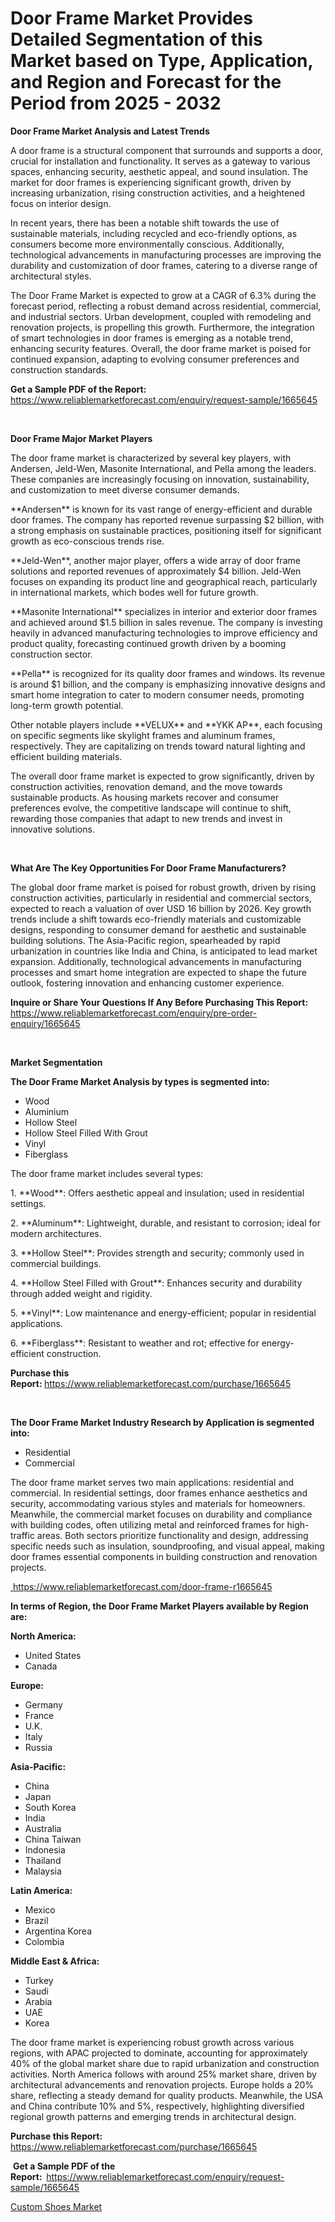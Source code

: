 <p><h1>Door Frame Market Provides Detailed Segmentation of this Market based on Type, Application, and Region and Forecast for the Period from 2025 - 2032</h1></p><p><strong>Door Frame Market Analysis and Latest Trends</strong></p>
<p><p>A door frame is a structural component that surrounds and supports a door, crucial for installation and functionality. It serves as a gateway to various spaces, enhancing security, aesthetic appeal, and sound insulation. The market for door frames is experiencing significant growth, driven by increasing urbanization, rising construction activities, and a heightened focus on interior design.</p><p>In recent years, there has been a notable shift towards the use of sustainable materials, including recycled and eco-friendly options, as consumers become more environmentally conscious. Additionally, technological advancements in manufacturing processes are improving the durability and customization of door frames, catering to a diverse range of architectural styles.</p><p>The Door Frame Market is expected to grow at a CAGR of 6.3% during the forecast period, reflecting a robust demand across residential, commercial, and industrial sectors. Urban development, coupled with remodeling and renovation projects, is propelling this growth. Furthermore, the integration of smart technologies in door frames is emerging as a notable trend, enhancing security features. Overall, the door frame market is poised for continued expansion, adapting to evolving consumer preferences and construction standards.</p></p>
<p><strong>Get a Sample PDF of the Report:&nbsp;</strong> <a href="https://www.reliablemarketforecast.com/enquiry/request-sample/1665645?utm_campaign=2724&utm_medium=2&utm_source=Github&utm_content=ia&utm_term=04042025&utm_id=door-frame">https://www.reliablemarketforecast.com/enquiry/request-sample/1665645</a></p>
<p>&nbsp;</p>
<p><strong>Door Frame Major Market Players</strong></p>
<p><p>The door frame market is characterized by several key players, with Andersen, Jeld-Wen, Masonite International, and Pella among the leaders. These companies are increasingly focusing on innovation, sustainability, and customization to meet diverse consumer demands.</p><p>**Andersen** is known for its vast range of energy-efficient and durable door frames. The company has reported revenue surpassing $2 billion, with a strong emphasis on sustainable practices, positioning itself for significant growth as eco-conscious trends rise.</p><p>**Jeld-Wen**, another major player, offers a wide array of door frame solutions and reported revenues of approximately $4 billion. Jeld-Wen focuses on expanding its product line and geographical reach, particularly in international markets, which bodes well for future growth.</p><p>**Masonite International** specializes in interior and exterior door frames and achieved around $1.5 billion in sales revenue. The company is investing heavily in advanced manufacturing technologies to improve efficiency and product quality, forecasting continued growth driven by a booming construction sector.</p><p>**Pella** is recognized for its quality door frames and windows. Its revenue is around $1 billion, and the company is emphasizing innovative designs and smart home integration to cater to modern consumer needs, promoting long-term growth potential.</p><p>Other notable players include **VELUX** and **YKK AP**, each focusing on specific segments like skylight frames and aluminum frames, respectively. They are capitalizing on trends toward natural lighting and efficient building materials.</p><p>The overall door frame market is expected to grow significantly, driven by construction activities, renovation demand, and the move towards sustainable products. As housing markets recover and consumer preferences evolve, the competitive landscape will continue to shift, rewarding those companies that adapt to new trends and invest in innovative solutions.</p></p>
<p>&nbsp;</p>
<p><strong>What Are The Key Opportunities For Door Frame Manufacturers?</strong></p>
<p><p>The global door frame market is poised for robust growth, driven by rising construction activities, particularly in residential and commercial sectors, expected to reach a valuation of over USD 16 billion by 2026. Key growth trends include a shift towards eco-friendly materials and customizable designs, responding to consumer demand for aesthetic and sustainable building solutions. The Asia-Pacific region, spearheaded by rapid urbanization in countries like India and China, is anticipated to lead market expansion. Additionally, technological advancements in manufacturing processes and smart home integration are expected to shape the future outlook, fostering innovation and enhancing customer experience.</p></p>
<p><strong>Inquire or Share Your Questions If Any Before Purchasing This Report:</strong> <a href="https://www.reliablemarketforecast.com/enquiry/pre-order-enquiry/1665645?utm_campaign=2724&utm_medium=2&utm_source=Github&utm_content=ia&utm_term=04042025&utm_id=door-frame">https://www.reliablemarketforecast.com/enquiry/pre-order-enquiry/1665645</a></p>
<p>&nbsp;</p>
<p><strong>Market Segmentation</strong></p>
<p><strong>The Door Frame Market Analysis by types is segmented into:</strong></p>
<p><ul><li>Wood</li><li>Aluminium</li><li>Hollow Steel</li><li>Hollow Steel Filled With Grout</li><li>Vinyl</li><li>Fiberglass</li></ul></p>
<p><p>The door frame market includes several types: </p><p>1. **Wood**: Offers aesthetic appeal and insulation; used in residential settings.</p><p>2. **Aluminum**: Lightweight, durable, and resistant to corrosion; ideal for modern architectures.</p><p>3. **Hollow Steel**: Provides strength and security; commonly used in commercial buildings.</p><p>4. **Hollow Steel Filled with Grout**: Enhances security and durability through added weight and rigidity.</p><p>5. **Vinyl**: Low maintenance and energy-efficient; popular in residential applications.</p><p>6. **Fiberglass**: Resistant to weather and rot; effective for energy-efficient construction.</p></p>
<p><strong>Purchase this Report:&nbsp;</strong><a href="https://www.reliablemarketforecast.com/purchase/1665645?utm_campaign=2724&utm_medium=2&utm_source=Github&utm_content=ia&utm_term=04042025&utm_id=door-frame">https://www.reliablemarketforecast.com/purchase/1665645</a></p>
<p>&nbsp;</p>
<p><strong>The Door Frame Market Industry Research by Application is segmented into:</strong></p>
<p><ul><li>Residential</li><li>Commercial</li></ul></p>
<p><p>The door frame market serves two main applications: residential and commercial. In residential settings, door frames enhance aesthetics and security, accommodating various styles and materials for homeowners. Meanwhile, the commercial market focuses on durability and compliance with building codes, often utilizing metal and reinforced frames for high-traffic areas. Both sectors prioritize functionality and design, addressing specific needs such as insulation, soundproofing, and visual appeal, making door frames essential components in building construction and renovation projects.</p></p>
<p><a href="https://www.reliablemarketforecast.com/door-frame-r1665645?utm_campaign=2724&utm_medium=2&utm_source=Github&utm_content=ia&utm_term=04042025&utm_id=door-frame">&nbsp;https://www.reliablemarketforecast.com/door-frame-r1665645</a></p>
<p><strong>In terms of Region, the Door Frame Market Players available by Region are:</strong></p>
<p>
    <p> <strong> North America: </strong>
        <ul>
            <li>United States</li>
            <li>Canada</li>
        </ul>
        </p> 
    <p> <strong> Europe: </strong>
        <ul>
            <li>Germany</li>
            <li>France</li>
            <li>U.K.</li>
            <li>Italy</li>
            <li>Russia</li>
        </ul>
        </p> 
    <p> <strong> Asia-Pacific: </strong>
        <ul>
            <li>China</li>
            <li>Japan</li>
            <li>South Korea</li>
            <li>India</li>
            <li>Australia</li>
            <li>China Taiwan</li>
            <li>Indonesia</li>
            <li>Thailand</li>
            <li>Malaysia</li>
        </ul>
        </p> 
    <p> <strong> Latin America: </strong>
        <ul>
            <li>Mexico</li>
            <li>Brazil</li>
            <li>Argentina Korea</li>
            <li>Colombia</li>
        </ul>
        </p> 
    <p> <strong> Middle East & Africa: </strong>
        <ul>
            <li>Turkey</li>
            <li>Saudi</li>
            <li>Arabia</li>
            <li>UAE</li>
            <li>Korea</li>
        </ul>
    </p>
    </p>
<p><p>The door frame market is experiencing robust growth across various regions, with APAC projected to dominate, accounting for approximately 40% of the global market share due to rapid urbanization and construction activities. North America follows with around 25% market share, driven by architectural advancements and renovation projects. Europe holds a 20% share, reflecting a steady demand for quality products. Meanwhile, the USA and China contribute 10% and 5%, respectively, highlighting diversified regional growth patterns and emerging trends in architectural design.</p></p>
<p><strong>Purchase this Report: </strong><a href="https://www.reliablemarketforecast.com/purchase/1665645?utm_campaign=2724&utm_medium=2&utm_source=Github&utm_content=ia&utm_term=04042025&utm_id=door-frame">https://www.reliablemarketforecast.com/purchase/1665645</a></p>
<p>&nbsp;<strong>Get a Sample PDF of the Report:&nbsp;&nbsp;</strong><a href="https://www.reliablemarketforecast.com/enquiry/request-sample/1665645?utm_campaign=2724&utm_medium=2&utm_source=Github&utm_content=ia&utm_term=04042025&utm_id=door-frame">https://www.reliablemarketforecast.com/enquiry/request-sample/1665645</a></p>
<p><strong></strong></p>
<p><p><a href="https://github.com/tselahiara/Market-Research-Report-List-1/blob/main/custom-shoes-market.md?utm_campaign=2724&utm_medium=2&utm_source=Github&utm_content=ia&utm_term=04042025&utm_id=door-frame">Custom Shoes Market</a></p></p>